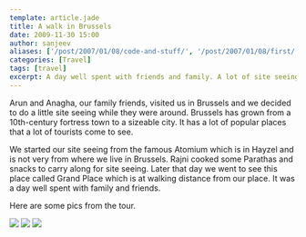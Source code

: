 ```yaml
---
template: article.jade
title: A walk in Brussels 
date: 2009-11-30 15:00
author: sanjeev
aliases: ['/post/2007/01/08/code-and-stuff/', '/post/2007/01/08/first/', '/post/2008/01/08/first']
categories: [Travel]
tags: [travel]
excerpt: A day well spent with friends and family. A lot of site seeing and a lot of fun.
---
```

Arun and Anagha, our family friends, visited us in Brussels and we decided to do a little site seeing while they were around. Brussels has grown from a 10th-century fortress town to a sizeable city. It has a lot of popular places that a lot of tourists come to see.

We started our site seeing from the famous Atomium which is in Hayzel and is not very from where we live in Brussels. Rajni cooked some Parathas and snacks to carry along for site seeing. Later that day we went to see this place called Grand Place which is at walking distance from our place. It was a day well spent with family and friends.

Here are some pics from the tour.

<span2><img src="https://lh5.googleusercontent.com/-PJUjJY7H-5Q/UR--ouCHg5I/AAAAAAAAZYY/6RmJksypA7Q/w352-h264-p-o/P1040813.JPG" ></span2>
<span2><img src="https://lh3.googleusercontent.com/-doW0wcSR15c/UR-_CgQ51OI/AAAAAAAAZZQ/4QNtJtl-ays/w345-h259-p-o/P1030536.JPG"></span2>
<span2><img src="https://lh6.googleusercontent.com/-_7_x0VNACsI/UR--4ZuJ2LI/AAAAAAAAZY4/eX_c7crLv7c/w359-h269-p-o/P1040558.JPG"></span2>